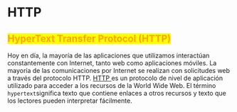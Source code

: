 # HTTP

## <mark style="color:orange;">HyperText Transfer Protocol (HTTP)</mark>

Hoy en día, la mayoría de las aplicaciones que utilizamos interactúan constantemente con Internet, tanto web como aplicaciones móviles. La mayoría de las comunicaciones por Internet se realizan con solicitudes web a través del protocolo HTTP.  [HTTP ](https://tools.ietf.org/html/rfc2616)es un protocolo de nivel de aplicación utilizado para acceder a los recursos de la World Wide Web. El término `hypertext`significa texto que contiene enlaces a otros recursos y texto que los lectores pueden interpretar fácilmente.
